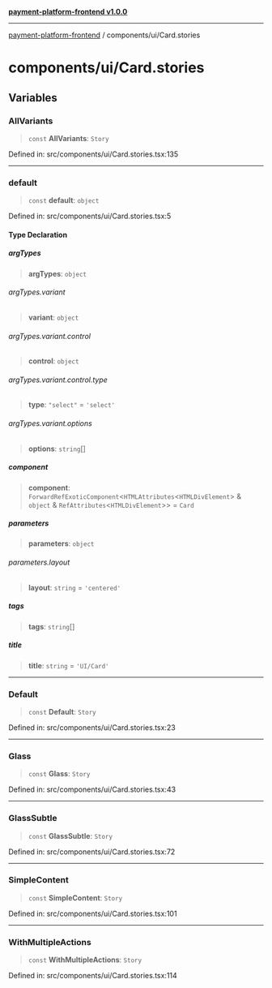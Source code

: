 [**payment-platform-frontend v1.0.0**](../../README.md)

***

[payment-platform-frontend](../../README.md) / components/ui/Card.stories

# components/ui/Card.stories

## Variables

### AllVariants

> `const` **AllVariants**: `Story`

Defined in: src/components/ui/Card.stories.tsx:135

***

### default

> `const` **default**: `object`

Defined in: src/components/ui/Card.stories.tsx:5

#### Type Declaration

##### argTypes

> **argTypes**: `object`

###### argTypes.variant

> **variant**: `object`

###### argTypes.variant.control

> **control**: `object`

###### argTypes.variant.control.type

> **type**: `"select"` = `'select'`

###### argTypes.variant.options

> **options**: `string`[]

##### component

> **component**: `ForwardRefExoticComponent`\<`HTMLAttributes`\<`HTMLDivElement`\> & `object` & `RefAttributes`\<`HTMLDivElement`\>\> = `Card`

##### parameters

> **parameters**: `object`

###### parameters.layout

> **layout**: `string` = `'centered'`

##### tags

> **tags**: `string`[]

##### title

> **title**: `string` = `'UI/Card'`

***

### Default

> `const` **Default**: `Story`

Defined in: src/components/ui/Card.stories.tsx:23

***

### Glass

> `const` **Glass**: `Story`

Defined in: src/components/ui/Card.stories.tsx:43

***

### GlassSubtle

> `const` **GlassSubtle**: `Story`

Defined in: src/components/ui/Card.stories.tsx:72

***

### SimpleContent

> `const` **SimpleContent**: `Story`

Defined in: src/components/ui/Card.stories.tsx:101

***

### WithMultipleActions

> `const` **WithMultipleActions**: `Story`

Defined in: src/components/ui/Card.stories.tsx:114
